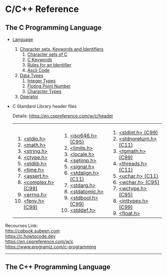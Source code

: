 # C/C++ Reference

## The C Programming Language

* [Language](https://github.com/shihabmahamud/c_and_c_plus_plus/blob/main/c_syntax.md)
    1. [Character sets, Keywords and Identifiers](https://github.com/shihabmahamud/c_and_c_plus_plus/blob/main/c_syntax.md#1-character-sets-keywords-and-identifiers)
        1. [Character sets of C](https://github.com/shihabmahamud/c_and_c_plus_plus/blob/main/c_syntax.md#1-character-sets-of-c)
        2. [C Keywords](https://github.com/shihabmahamud/c_and_c_plus_plus/blob/main/c_syntax.md#2-c-keywords)
        3. [Rules for an Identifier](https://github.com/shihabmahamud/c_and_c_plus_plus/blob/main/c_syntax.md#3-rules-for-an-identifier)
        4. [Ascii Code](https://github.com/shihabmahamud/c_and_c_plus_plus/blob/main/c_syntax.md#4-ascii-code)
    2. [Data Types](https://github.com/shihabmahamud/c_and_c_plus_plus/blob/main/c_syntax.md#4-data-types)
        1. [Integer Types](https://github.com/shihabmahamud/c_and_c_plus_plus/blob/main/c_syntax.md#1-integer-types)
        2. [Floting Point Number](https://github.com/shihabmahamud/c_and_c_plus_plus/blob/main/c_syntax.md#2-floting-point-number)
        3. [Character Types](https://github.com/shihabmahamud/c_and_c_plus_plus/blob/main/c_syntax.md#1-character-sets-keywords-and-identifiers#3-character-types)
    3. [Operator](https://github.com/shihabmahamud/c_and_c_plus_plus/blob/main/c_syntax.md#1-character-sets-keywords-and-identifiers#3-operator)

* C Standard Library header files
  
    Details: https://en.cppreference.com/w/c/header
   <table>
   <tbody>
   <tr>
   <td>

    1. [<stdio.h>](https://github.com/shihabmahamud/c_and_c_plus_plus/blob/main/stdio.h.md)
    2. [<math.h>](https://github.com/shihabmahamud/c_and_c_plus_plus/blob/main/math.h.md)
    3. [<string.h>](https://github.com/shihabmahamud/c_and_c_plus_plus/blob/main/string.h.md)
    4. [<ctype.h>](https://github.com/shihabmahamud/c_and_c_plus_plus/blob/main/ctype.h.md)
    5. [<stdlib.h>](https://github.com/shihabmahamud/c_and_c_plus_plus/blob/main/stdlib.h.md)
    1. [<time.h>](https://github.com/shihabmahamud/c_and_c_plus_plus/blob/main/time.h.md)
    1. [<assert.h>]()
    1. [<complex.h> (C99)]()
    1. [<errno.h>]()
    1. [<fenv.h> (C99)]()
    </td>
    <td>

    1. [<iso646.h> (C95)]()
    1. [<limits.h>]()
    1. [<locale.h>]()
    1. [<setjmp.h>]()	
    1. [<signal.h>]()	
    1. [<stdalign.h> (C11)]()	
    1. [<stdarg.h>]()
    1. [<stdatomic.h>]()
    1. [<stdbool.h> (C99)]()
    1. [<stddef.h>]()

    </td>
    <td>

    1. [<stdint.h> (C99)]()
    1. [<stdnoreturn.h> (C11)]()
    1. [<tgmath.h> (C99)]()
    1. [<threads.h> (C11)]()
    1. [<uchar.h> (C11)]()
    1. [<wchar.h> (C95)]()
    1. [<wctype.h> (C95)]()
    1. [<inttypes.h> (C99)]()
    1. [<float.h>]()

    </td>
    </tr>
    </tbody>
    </table>
        

Recourses Link:<br>
http://cpbook.subeen.com <br>
https://c.howtocode.dev <br>
https://en.cppreference.com/w/c <br>
https://www.programiz.com/c-programming <br>

<hr>

## The C++ Programming Language
